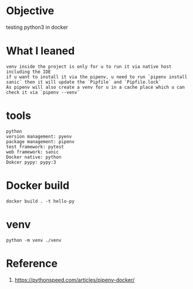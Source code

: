 # Objective
testing python3 in docker

# What I leaned
```console
venv inside the project is only for u to run it via native host including the IDE
if u want to install it via the pipenv, u need to run `pipenv install sanic` then it will update the `Pipfile` and `Pipfile.lock`
As pipenv will also create a venv for u in a cache place which u can check it via `pipenv --venv`
```

# tools
```
python
version management: pyenv
package management: pipenv
test framework: pytest
web framework: sanic
Docker native: python
Dokcer pypy: pypy:3
```


# Docker build
```console
docker build . -t hello-py
```

# venv
```console
python -m venv ./venv
```

# Reference
1. https://pythonspeed.com/articles/pipenv-docker/
